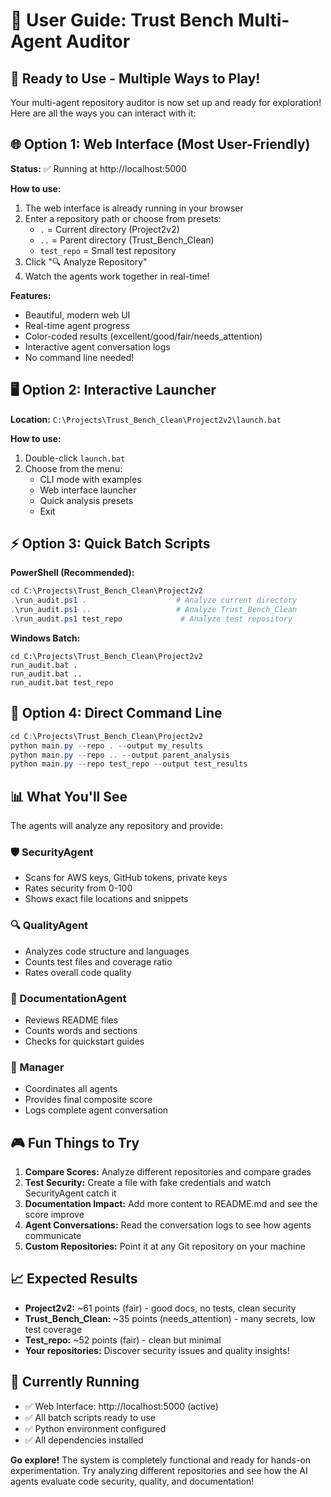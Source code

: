 # 🎯 User Guide: Trust Bench Multi-Agent Auditor

## 🚀 Ready to Use - Multiple Ways to Play!

Your multi-agent repository auditor is now set up and ready for exploration! Here are all the ways you can interact with it:

## 🌐 Option 1: Web Interface (Most User-Friendly)

**Status:** ✅ Running at http://localhost:5000

**How to use:**
1. The web interface is already running in your browser
2. Enter a repository path or choose from presets:
   - `.` = Current directory (Project2v2)
   - `..` = Parent directory (Trust_Bench_Clean) 
   - `test_repo` = Small test repository
3. Click "🔍 Analyze Repository"
4. Watch the agents work together in real-time!

**Features:**
- Beautiful, modern web UI
- Real-time agent progress
- Color-coded results (excellent/good/fair/needs_attention)
- Interactive agent conversation logs
- No command line needed!

## 🖥️ Option 2: Interactive Launcher

**Location:** `C:\Projects\Trust_Bench_Clean\Project2v2\launch.bat`

**How to use:**
1. Double-click `launch.bat` 
2. Choose from the menu:
   - CLI mode with examples
   - Web interface launcher
   - Quick analysis presets
   - Exit

## ⚡ Option 3: Quick Batch Scripts

**PowerShell (Recommended):**
```powershell
cd C:\Projects\Trust_Bench_Clean\Project2v2
.\run_audit.ps1 .                    # Analyze current directory
.\run_audit.ps1 ..                   # Analyze Trust_Bench_Clean
.\run_audit.ps1 test_repo             # Analyze test repository
```

**Windows Batch:**
```batch
cd C:\Projects\Trust_Bench_Clean\Project2v2
run_audit.bat .
run_audit.bat ..
run_audit.bat test_repo
```

## 🔧 Option 4: Direct Command Line

```powershell
cd C:\Projects\Trust_Bench_Clean\Project2v2
python main.py --repo . --output my_results
python main.py --repo .. --output parent_analysis
python main.py --repo test_repo --output test_results
```

## 📊 What You'll See

The agents will analyze any repository and provide:

### 🛡️ SecurityAgent
- Scans for AWS keys, GitHub tokens, private keys
- Rates security from 0-100
- Shows exact file locations and snippets

### 🔍 QualityAgent  
- Analyzes code structure and languages
- Counts test files and coverage ratio
- Rates overall code quality

### 📝 DocumentationAgent
- Reviews README files
- Counts words and sections
- Checks for quickstart guides

### 🤖 Manager
- Coordinates all agents
- Provides final composite score
- Logs complete agent conversation

## 🎮 Fun Things to Try

1. **Compare Scores:** Analyze different repositories and compare grades
2. **Test Security:** Create a file with fake credentials and watch SecurityAgent catch it
3. **Documentation Impact:** Add more content to README.md and see the score improve
4. **Agent Conversations:** Read the conversation logs to see how agents communicate
5. **Custom Repositories:** Point it at any Git repository on your machine

## 📈 Expected Results

- **Project2v2:** ~61 points (fair) - good docs, no tests, clean security
- **Trust_Bench_Clean:** ~35 points (needs_attention) - many secrets, low test coverage
- **Test_repo:** ~52 points (fair) - clean but minimal
- **Your repositories:** Discover security issues and quality insights!

## 🔄 Currently Running

- ✅ Web Interface: http://localhost:5000 (active)
- ✅ All batch scripts ready to use
- ✅ Python environment configured
- ✅ All dependencies installed

**Go explore!** The system is completely functional and ready for hands-on experimentation. Try analyzing different repositories and see how the AI agents evaluate code security, quality, and documentation!